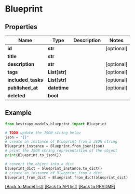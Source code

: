 # Blueprint


## Properties

Name | Type | Description | Notes
------------ | ------------- | ------------- | -------------
**id** | **str** |  | [optional] 
**title** | **str** |  | 
**description** | **str** |  | [optional] 
**tags** | **List[str]** |  | [optional] 
**included_tasks** | **List[str]** |  | [optional] 
**published_at** | **datetime** |  | [optional] 
**deleted** | **bool** |  | 

## Example

```python
from kestrapy.models.blueprint import Blueprint

# TODO update the JSON string below
json = "{}"
# create an instance of Blueprint from a JSON string
blueprint_instance = Blueprint.from_json(json)
# print the JSON string representation of the object
print(Blueprint.to_json())

# convert the object into a dict
blueprint_dict = blueprint_instance.to_dict()
# create an instance of Blueprint from a dict
blueprint_from_dict = Blueprint.from_dict(blueprint_dict)
```
[[Back to Model list]](../README.md#documentation-for-models) [[Back to API list]](../README.md#documentation-for-api-endpoints) [[Back to README]](../README.md)


